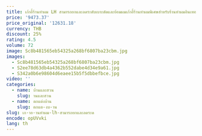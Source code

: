 ```yaml
---
title: เก้าอี้ร้านทำผม LH สามารถยกและลดระดับเบาะดัดและย้อมผมเก้าอี้ร้านทำผมพิเศษสำหรับร้านทำผมอินเทอร์เน็ตคนดัง
price: '9473.37'
price_original: '12631.18'
currency: THB
discount: 25%
rating: 4.5
volume: 72
image: Sc8b481565eb54325a268bf6807ba23cbm.jpg
images:
  - Sc8b481565eb54325a268bf6807ba23cbm.jpg
  - S2ee78d63db4a4362b552dabe4d34e9a61.jpg
  - S342a0b6e98604d6eaee15b5f5dbbefbce.jpg
video: ''
categories:
  - name: บ้านและสวน
    slug: านและสวน
  - name: ตกแต่งบ้าน
    slug: ตกแต-งบ-าน
slug: เก-าอ-านทำผม-lh-สามารถยกและลดระด
encode: opUVvki
lang: th
---
```

  